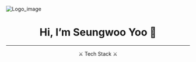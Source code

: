 ![Logo_image](https://i.ibb.co/5Khd1sn/github-logo.png)
<div align=center><h1> Hi, I’m Seungwoo Yoo  👋</h1></div>

------



<center>⚔  Tech Stack  ⚔</center>





<!--
**ryuryu10/ryuryu10** is a ✨ _special_ ✨ repository because its `README.md` (this file) appears on your GitHub profile.

Here are some ideas to get you started:

- 🔭 I’m currently working on ...
- 🌱 I’m currently learning ...
- 👯 I’m looking to collaborate on ...
- 🤔 I’m looking for help with ...
- 💬 Ask me about ...
- 📫 How to reach me: ...
- 😄 Pronouns: ...
- ⚡ Fun fact: ...
-->
